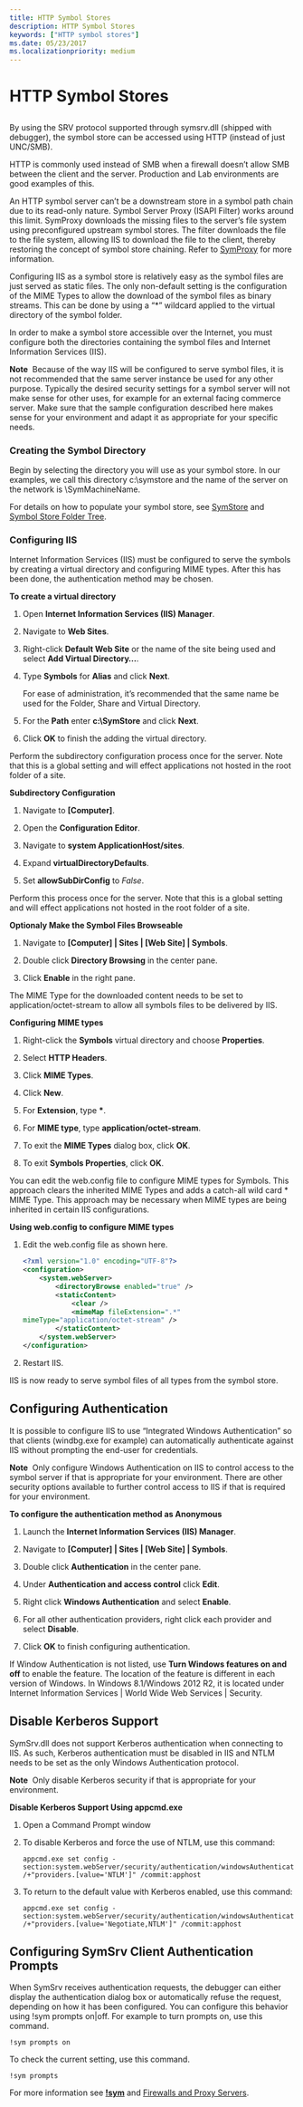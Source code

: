 ```yaml
---
title: HTTP Symbol Stores
description: HTTP Symbol Stores
keywords: ["HTTP symbol stores"]
ms.date: 05/23/2017
ms.localizationpriority: medium
---
```


# HTTP Symbol Stores


## <span id="ddk_using_other_symbol_stores_dbg"></span><span id="DDK_USING_OTHER_SYMBOL_STORES_DBG"></span>


By using the SRV protocol supported through symsrv.dll (shipped with debugger), the symbol store can be accessed using HTTP (instead of just UNC/SMB).

HTTP is commonly used instead of SMB when a firewall doesn’t allow SMB between the client and the server. Production and Lab environments are good examples of this.

An HTTP symbol server can’t be a downstream store in a symbol path chain due to its read-only nature. Symbol Server Proxy (ISAPI Filter) works around this limit. SymProxy downloads the missing files to the server’s file system using preconfigured upstream symbol stores. The filter downloads the file to the file system, allowing IIS to download the file to the client, thereby restoring the concept of symbol store chaining. Refer to [SymProxy](symproxy.md) for more information.

Configuring IIS as a symbol store is relatively easy as the symbol files are just served as static files. The only non-default setting is the configuration of the MIME Types to allow the download of the symbol files as binary streams. This can be done by using a “\*” wildcard applied to the virtual directory of the symbol folder.

In order to make a symbol store accessible over the Internet, you must configure both the directories containing the symbol files and Internet Information Services (IIS).

**Note**  Because of the way IIS will be configured to serve symbol files, it is not recommended that the same server instance be used for any other purpose. Typically the desired security settings for a symbol server will not make sense for other uses, for example for an external facing commerce server. Make sure that the sample configuration described here makes sense for your environment and adapt it as appropriate for your specific needs.

 

### <span id="configuring_the_directories"></span><span id="CONFIGURING_THE_DIRECTORIES"></span>Creating the Symbol Directory

Begin by selecting the directory you will use as your symbol store. In our examples, we call this directory c:\\symstore and the name of the server on the network is \\SymMachineName.

For details on how to populate your symbol store, see [SymStore](symstore.md) and [Symbol Store Folder Tree](symbol-store-folder-tree.md).

### <span id="configuring_iis"></span><span id="CONFIGURING_IIS"></span>Configuring IIS

Internet Information Services (IIS) must be configured to serve the symbols by creating a virtual directory and configuring MIME types. After this has been done, the authentication method may be chosen.

**To create a virtual directory**

1.  Open **Internet Information Services (IIS) Manager**.

2.  Navigate to **Web Sites**.

3.  Right-click **Default Web Site** or the name of the site being used and select **Add Virtual Directory…**.

4.  Type **Symbols** for **Alias** and click **Next**.

    For ease of administration, it’s recommended that the same name be used for the Folder, Share and Virtual Directory.

5.  For the **Path** enter **c:\\SymStore** and click **Next**.

6.  Click **OK** to finish the adding the virtual directory.

Perform the subdirectory configuration process once for the server. Note that this is a global setting and will effect applications not hosted in the root folder of a site.

**Subdirectory Configuration**

1.  Navigate to **\[Computer\]**.

2.  Open the **Configuration Editor**.

3.  Navigate to **system ApplicationHost/sites**.

4.  Expand **virtualDirectoryDefaults**.

5.  Set **allowSubDirConfig** to *False*.

Perform this process once for the server. Note that this is a global setting and will effect applications not hosted in the root folder of a site.

**Optionaly Make the Symbol Files Browseable**

1.  Navigate to **\[Computer\] | Sites | \[Web Site\] | Symbols**.

2.  Double click **Directory Browsing** in the center pane.

3.  Click **Enable** in the right pane.

The MIME Type for the downloaded content needs to be set to application/octet-stream to allow all symbols files to be delivered by IIS.

**Configuring MIME types**

1. Right-click the **Symbols** virtual directory and choose **Properties**.

2. Select **HTTP Headers**.

3. Click **MIME Types**.

4. Click **New**.

5. For **Extension**, type **\***.

6. For **MIME type**, type **application/octet-stream**.

7. To exit the **MIME Types** dialog box, click **OK**.

8. To exit **Symbols Properties**, click **OK**.

You can edit the web.config file to configure MIME types for Symbols. This approach clears the inherited MIME Types and adds a catch-all wild card \* MIME Type. This approach may be necessary when MIME types are being inherited in certain IIS configurations.

**Using web.config to configure MIME types**

1.  Edit the web.config file as shown here.

    ```xml
    <?xml version="1.0" encoding="UTF-8"?>
    <configuration>
        <system.webServer>
            <directoryBrowse enabled="true" />
            <staticContent>
                <clear />
                <mimeMap fileExtension=".*" 
    mimeType="application/octet-stream" />
            </staticContent>
        </system.webServer>
    </configuration>
    ```

2.  Restart IIS.

IIS is now ready to serve symbol files of all types from the symbol store.

## <span id="Configuring_Authentication"></span><span id="configuring_authentication"></span><span id="CONFIGURING_AUTHENTICATION"></span>Configuring Authentication


It is possible to configure IIS to use “Integrated Windows Authentication” so that clients (windbg.exe for example) can automatically authenticate against IIS without prompting the end-user for credentials.

**Note**  Only configure Windows Authentication on IIS to control access to the symbol server if that is appropriate for your environment. There are other security options available to further control access to IIS if that is required for your environment.

 

**To configure the authentication method as Anonymous**

1.  Launch the **Internet Information Services (IIS) Manager**.

2.  Navigate to **\[Computer\] | Sites | \[Web Site\] | Symbols**.

3.  Double click **Authentication** in the center pane.

4.  Under **Authentication and access control** click **Edit**.

5.  Right click **Windows Authentication** and select **Enable**.

6.  For all other authentication providers, right click each provider and select **Disable**.

7.  Click **OK** to finish configuring authentication.

If Window Authentication is not listed, use **Turn Windows features on and off** to enable the feature. The location of the feature is different in each version of Windows. In Windows 8.1/Windows 2012 R2, it is located under Internet Information Services | World Wide Web Services | Security.

## <span id="Disable_Kerberos_Support"></span><span id="disable_kerberos_support"></span><span id="DISABLE_KERBEROS_SUPPORT"></span>Disable Kerberos Support


SymSrv.dll does not support Kerberos authentication when connecting to IIS. As such, Kerberos authentication must be disabled in IIS and NTLM needs to be set as the only Windows Authentication protocol.

**Note**  Only disable Kerberos security if that is appropriate for your environment.

 

**Disable Kerberos Support Using appcmd.exe**

1.  Open a Command Prompt window

2.  To disable Kerberos and force the use of NTLM, use this command:

    ```console
    appcmd.exe set config -section:system.webServer/security/authentication/windowsAuthentication /+"providers.[value='NTLM']" /commit:apphost
    ```

3.  To return to the default value with Kerberos enabled, use this command:

    ```console
    appcmd.exe set config -section:system.webServer/security/authentication/windowsAuthentication /+"providers.[value='Negotiate,NTLM']" /commit:apphost
    ```

## <span id="Configuring_SymSrv_Client_Authentication_Prompts"></span><span id="configuring_symsrv_client_authentication_prompts"></span><span id="CONFIGURING_SYMSRV_CLIENT_AUTHENTICATION_PROMPTS"></span>Configuring SymSrv Client Authentication Prompts


When SymSrv receives authentication requests, the debugger can either display the authentication dialog box or automatically refuse the request, depending on how it has been configured. You can configure this behavior using !sym prompts on|off. For example to turn prompts on, use this command.

```dbgcmd
!sym prompts on
```

To check the current setting, use this command.

```dbgcmd
!sym prompts
```

For more information see [**!sym**](-sym.md) and [Firewalls and Proxy Servers](firewalls-and-proxy-servers.md).

 

 





